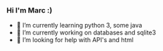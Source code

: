 ### Hi I'm Marc :)
- 🌱 I’m currently learning python 3, some java
- 🔭 I’m currently working on databases and sqlite3
- 🤔 I’m looking for help with API's and html



<!--
**corpm014/corpm014** is a ✨ _special_ ✨ repository because its `README.md` (this file) appears on your GitHub profile.



- 🌱 I’m currently learning python 3
- 👯 I’m looking to collaborate on ...

- 💬 Ask me about ...
- 📫 How to reach me: ...
- 😄 Pronouns: ...
- ⚡ Fun fact: ...
[![corpm014's github stats](https://github-readme-stats.vercel.app/api?username=corpm014)](https://github.com/anuraghazra/github-readme-stats)
